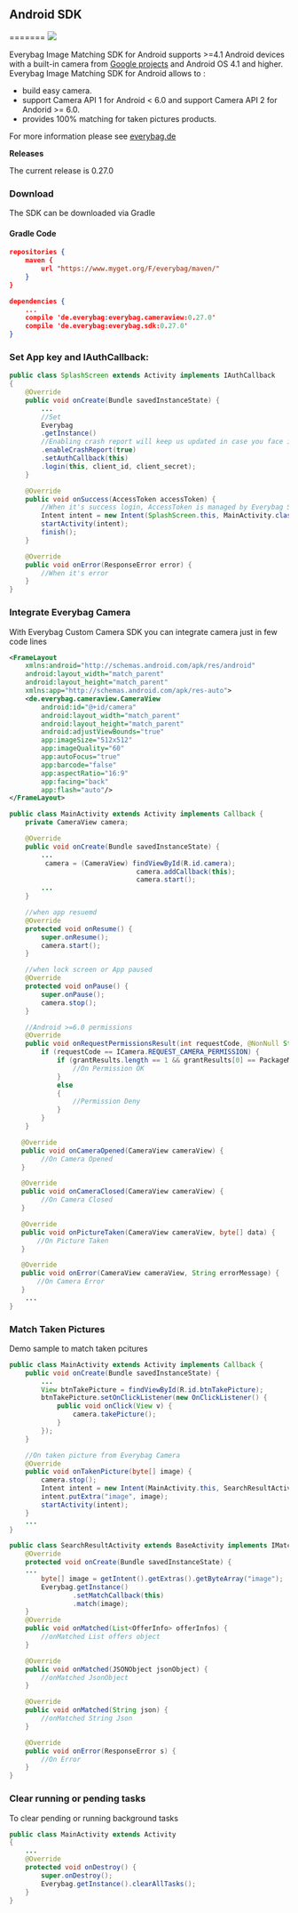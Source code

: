 ## Android SDK
=======
![](ic_launcher.png)

Everybag Image Matching SDK for Android supports >=4.1 Android devices with a built-in camera from [Google projects](https://github.com/google/cameraview) and Android OS 4.1 and higher.
Everybag Image Matching SDK for Android allows to :

* build easy camera.
* support Camera API 1 for Android < 6.0 and support Camera API 2 for Andorid >= 6.0.
* provides 100% matching for taken pictures products.

For more information please see [everybag.de](http://www.everybag.de/)

**Releases** 

The current release is 0.27.0

### Download

The SDK can be downloaded via Gradle

#### Gradle Code

```json
repositories {
    maven {
        url "https://www.myget.org/F/everybag/maven/"
    }
}

dependencies {
    ...
    compile 'de.everybag:everybag.cameraview:0.27.0'
    compile 'de.everybag:everybag.sdk:0.27.0'
}
```

### Set App key and IAuthCallback:

```java
public class SplashScreen extends Activity implements IAuthCallback
{
    @Override
    public void onCreate(Bundle savedInstanceState) {
        ...
        //Set
        Everybag
        .getInstance()
        //Enabling crash report will keep us updated in case you face issues with our SDK
        .enableCrashReport(true)
        .setAuthCallback(this)
        .login(this, client_id, client_secret);
    }

    @Override
    public void onSuccess(AccessToken accessToken) {
        //When it's success login, AccessToken is managed by Everybag SDK you don't need to save it
        Intent intent = new Intent(SplashScreen.this, MainActivity.class);
        startActivity(intent);
        finish();
    }

    @Override
    public void onError(ResponseError error) {
        //When it's error
    }
}
```

### Integrate Everybag Camera

With Everybag Custom Camera SDK you can integrate camera just in few code lines
```xml
<FrameLayout
    xmlns:android="http://schemas.android.com/apk/res/android"
    android:layout_width="match_parent"
    android:layout_height="match_parent"
    xmlns:app="http://schemas.android.com/apk/res-auto">
    <de.everybag.cameraview.CameraView
        android:id="@+id/camera"
        android:layout_width="match_parent"
        android:layout_height="match_parent"
        android:adjustViewBounds="true"
        app:imageSize="512x512"
        app:imageQuality="60"
        app:autoFocus="true"
        app:barcode="false"
        app:aspectRatio="16:9"
        app:facing="back"
        app:flash="auto"/>
</FrameLayout>
```

```java
public class MainActivity extends Activity implements Callback {
    private CameraView camera;

    @Override
    public void onCreate(Bundle savedInstanceState) {
        ...
         camera = (CameraView) findViewById(R.id.camera);
                                camera.addCallback(this);
                                camera.start();
        ...
    }

    //when app resuemd
    @Override
    protected void onResume() {
        super.onResume();
        camera.start();
    }

    //when lock screen or App paused
    @Override
    protected void onPause() {
        super.onPause();
        camera.stop();
    }

    //Android >=6.0 permissions
    @Override
    public void onRequestPermissionsResult(int requestCode, @NonNull String[] permissions, @NonNull int[] grantResults) {
        if (requestCode == ICamera.REQUEST_CAMERA_PERMISSION) {
            if (grantResults.length == 1 && grantResults[0] == PackageManager.PERMISSION_GRANTED) {
                //On Permission OK
            }
            else
            {
                //Permission Deny
            }
        }
    }

   @Override
   public void onCameraOpened(CameraView cameraView) {
        //On Camera Opened
   }

   @Override
   public void onCameraClosed(CameraView cameraView) {
        //On Camera Closed
   }

   @Override
   public void onPictureTaken(CameraView cameraView, byte[] data) {
       //On Picture Taken
   }

   @Override
   public void onError(CameraView cameraView, String errorMessage) {
       //On Camera Error
   }
    ...
}
```

### Match Taken Pictures

Demo sample to match taken pcitures
```java
public class MainActivity extends Activity implements Callback {
    public void onCreate(Bundle savedInstanceState) {
        ...
        View btnTakePicture = findViewById(R.id.btnTakePicture);
        btnTakePicture.setOnClickListener(new OnClickListener() {
            public void onClick(View v) {
                camera.takePicture();
            }
        });
    }

    //On taken picture from Everybag Camera
    @Override
    public void onTakenPicture(byte[] image) {
        camera.stop();
        Intent intent = new Intent(MainActivity.this, SearchResultActivity.class);
        intent.putExtra("image", image);
        startActivity(intent);
    }
    ...
}

public class SearchResultActivity extends BaseActivity implements IMatchCallback {
    @Override
    protected void onCreate(Bundle savedInstanceState) {
    ...
        byte[] image = getIntent().getExtras().getByteArray("image");
        Everybag.getInstance()
                .setMatchCallback(this)
                .match(image);
    }
    @Override
    public void onMatched(List<OfferInfo> offerInfos) {
        //onMatched List offers object
    }

    @Override
    public void onMatched(JSONObject jsonObject) {
        //onMatched JsonObject
    }

    @Override
    public void onMatched(String json) {
        //onMatched String Json
    }

    @Override
    public void onError(ResponseError s) {
        //On Error
    }
}
```

### Clear running or pending tasks

To clear pending or running background tasks
```java
public class MainActivity extends Activity
{
    ...
    @Override
    protected void onDestroy() {
        super.onDestroy();
        Everybag.getInstance().clearAllTasks();
    }
}
```